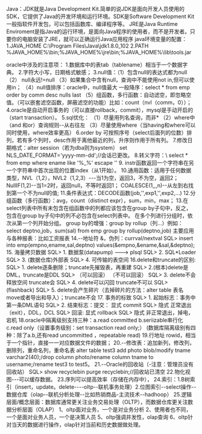 Java：JDK就是Java Development Kit.简单的说JDK是面向开发人员使用的SDK，它提供了Java的开发环境和运行环境。SDK是Software Development Kit 一般指软件开发包，可以包括函数库、编译程序等。
JRE是Java Runtime Enviroment是指Java的运行环境，是面向Java程序的使用者，而不是开发者。只要你的电脑安装了JRE，就可以正确运行Java应用程序
java环境变量的配置：
1.JAVA_HOME   C:\Program Files\Java\jdk1.8.0_102
2.PATH  %JAVA_HOME%\bin;%JAVA_HOME%\jre\bin;%JAVA_HOME%\lib\tools.jar

oracle中涉及的注意项：
1.数据库中的表tab（tablename）相当于一个数据字典。
2.字符大小写，日期格式敏感；
3.null值：（1）包含null的表达式都为null
（2） null永远!=null
（3）如果集合中含有null，查询中不能使用not in,但可以使用in；
（4）null值排序：oracle中，null值最大
    一般降序：select * from emp order by comm desc  nulls last
（5）组函数，多行函数：自动滤空，即忽略空值。（可以嵌套滤空函数，屏蔽滤空的功能）比如：count（nvl（comm，0））；
4.oracle是自动开启事务的（可以直接rollback，commit），mysql是手动开启的（start transaction）。
5.sql优化：
 （1）尽量用列名查询，而非*
 （2）where中（and 和or）查询规则--从右往左
  （3）尽量使用where（当having和where可以同时使用，where效率更高）
6.order by 可按照序号（select后面列的位数）排列，若有多个列时，desc作用于离他最近的列，升序则作用于所有列。
7.修改日期格式：alter session（若为dba则为system） set NLS_DATE_FORMAT='yyyy-mm-dd';//会话已更改。
8.转义字符：\   select * from emp where ename like '%\_%' escape '\'
9. instr函数返回一个字符串在另一个字符串中首次出现的位置index（从1开始）。
10.通用函数：适用于任何数据类型，NVL（1,2），NVL2（1,2,3）---当1为空，返回3，不为空，返回2；
                        NullIF(1,2)--当1=2时，返回null，不等时返回1；
                        COALESCE(1,,,n)--从左到右找到第一个不为null的值;
11.条件表达式：DECODE函数(job,'',exp1,'',exp2,...)
12.分组函数（多行函数）：avg，count（distinct expr），sum，min，max；
13.在select列表中所有未包含在组函数中的列都应该包含在group by子句中，反之，包含在group by子句中的列不必包含在select列表中。
       在多个列进行分组时，依次从第一个列开始分组。
      group by的增强：group by rollup（列...）例如：  select deptno,job，sum(sal) from emp  group by rollup(deptno,job)
       主要应用与各种报表：比如工资报表
 14.--地址符 &，伪列：currval/nextval
SQL> insert into emp(empno,ename,sal,deptno) values(&empno,&ename,&sal,&deptno);
15. 海量拷贝数据
SQL> 1. 数据泵(datapump) ---> plsql
SQL> 2. SQL*Loader
SQL> 3. (数据仓库)外部表
SQL> 4. 可传输的表空间
16.delete和truncate的区别:
SQL> 1. delete逐条删除；truncate先摧毁表，再重建
SQL> 2.(根本)delete是DML，truncate是DDL
SQL>     （可以回滚）          （不可以回滚）
SQL> 3. delete不会释放空间 truncate会
SQL> 4. delete可以闪回  truncate不可以
SQL>    (flashback)
SQL> 5. delete会产生碎片（去掉碎片的方法：alter table 表名 move或者导出和导入）；truncate不会
17. 事务的标致
SQL> 1. 起始标志：事务中第一条DML语句
SQL> 2. 结束标志：提交： 显式 commit
SQL>                     隐式 正常退出（exit），DDL，DCL
SQL>              回滚:   显式 rollback
SQL>                      隐式 非正常退出，掉电，宕机
18.oracle中隔离级别支持三种：a.read committed b.seriizable串行化 c.read only（设置事务级别：set transaction read only;）
(数据库隔离级别有四种：除了a.b,还有read uncommitted  ，repeatable read)
19.行地址 rowid，相当于一个指针，直接一一对应数据文件的数据；
20.--修改表：追加新列，修改列，删除列，重命名列，重命名表
alter table test3 add photo blob/modify tname varchar2(40);/drop column photo/rename column tname to username;/rename test3 to test5。
21.--Oracle的回收站（-注意：管理员没有回收站）
SQL> show recyclebin
purge recyclebin;//回收站已清空
22.物化视图---可以缓存数据。
23.序列可以提高效率（存储在内存中），
24.索引：1.B树索引（insert，update。delete----oltp--联机事务处理）2.位图索引--select操作--数据仓库（olap--联机分析处理--比如热销商品-主流技术--hadhoop）
25.逻辑层面/概念层面：数据库通常更关注业务交易处理（OLTP），而数据仓库更关注数据分析层面（OLAP）
  1、oltp面对业务，一个是对业务分析
  2、使用者也不同，一个是面对业务人员，一个是决策人员
  5、oltp强调并发性，olap查询
  6、oltp针对当天的数据进行操作，olap针对当前和历史数据做处理。

